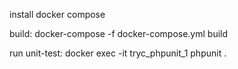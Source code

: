install docker compose

build: docker-compose -f docker-compose.yml build

run unit-test: docker exec -it tryc_phpunit_1 phpunit .